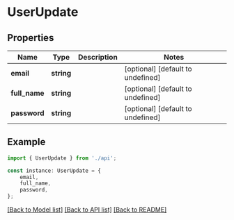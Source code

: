 # UserUpdate


## Properties

Name | Type | Description | Notes
------------ | ------------- | ------------- | -------------
**email** | **string** |  | [optional] [default to undefined]
**full_name** | **string** |  | [optional] [default to undefined]
**password** | **string** |  | [optional] [default to undefined]

## Example

```typescript
import { UserUpdate } from './api';

const instance: UserUpdate = {
    email,
    full_name,
    password,
};
```

[[Back to Model list]](../README.md#documentation-for-models) [[Back to API list]](../README.md#documentation-for-api-endpoints) [[Back to README]](../README.md)
